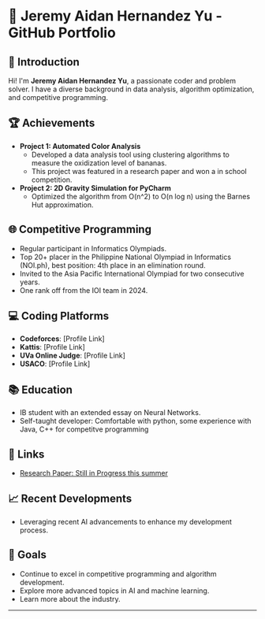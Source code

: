 # 🌟 Jeremy Aidan Hernandez Yu - GitHub Portfolio

## 👋 Introduction
Hi! I'm **Jeremy Aidan Hernandez Yu**, a passionate coder and problem solver. I have a diverse background in data analysis, algorithm optimization, and competitive programming.

## 🏆 Achievements
- **Project 1: Automated Color Analysis** 
  - Developed a data analysis tool using clustering algorithms to measure the oxidization level of bananas.
  - This project was featured in a research paper and won a in school competition.
- **Project 2: 2D Gravity Simulation for PyCharm**
  - Optimized the algorithm from O(n^2) to O(n log n) using the Barnes Hut approximation.

## 🌐 Competitive Programming
- Regular participant in Informatics Olympiads.
- Top 20+ placer in the Philippine National Olympiad in Informatics (NOI.ph), best position: 4th place in an elimination round.
- Invited to the Asia Pacific International Olympiad for two consecutive years.
- One rank off from the IOI team in 2024.

## 💻 Coding Platforms
- **Codeforces**: [Profile Link]
- **Kattis**: [Profile Link]
- **UVa Online Judge**: [Profile Link]
- **USACO**: [Profile Link]

## 📚 Education
- IB student with an extended essay on Neural Networks.
- Self-taught developer: Comfortable with python, some experience with Java, C++ for competitve programming

## 🔗 Links
- [Research Paper: Still in Progress this summer](#)

## 📈 Recent Developments
- Leveraging recent AI advancements to enhance my development process.

## 🎯 Goals
- Continue to excel in competitive programming and algorithm development.
- Explore more advanced topics in AI and machine learning.
- Learn more about the industry.

---
